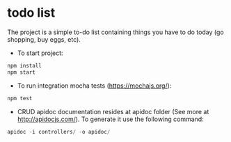 # todo list

The project is a simple to-do list containing things you have to do today (go shopping, buy eggs, etc).

- To start project: 

```javascript
npm install
npm start
```

- To run integration mocha tests (https://mochajs.org/):

```javascript
npm test
```

- CRUD apidoc documentation resides at apidoc folder (See more at http://apidocjs.com/). To generate it use the following command:

```javascript
apidoc -i controllers/ -o apidoc/
```
